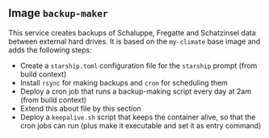 
## Image `backup-maker`

This service creates backups of Schaluppe, Fregatte and Schatzinsel data between external hard drives.
It is based on the `my-climate` base image and adds the following steps:

- Create a `starship.toml` configuration file for the `starship` prompt (from build context)
- Install `rsync` for making backups and `cron` for scheduling them
- Deploy a cron job that runs a backup-making script every day at 2am (from build context)
- Extend this about file by this section
- Deploy a `keepalive.sh` script that keeps the container alive, so that the cron jobs can run (plus make it executable and set it as entry command)
